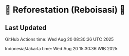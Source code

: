 
# 🌳 Reforestation (Reboisasi) 🌲

## Last Updated

GitHub Actions time: Wed Aug 20 08:30:36 UTC 2025

Indonesia/Jakarta time: Wed Aug 20 15:30:36 WIB 2025
